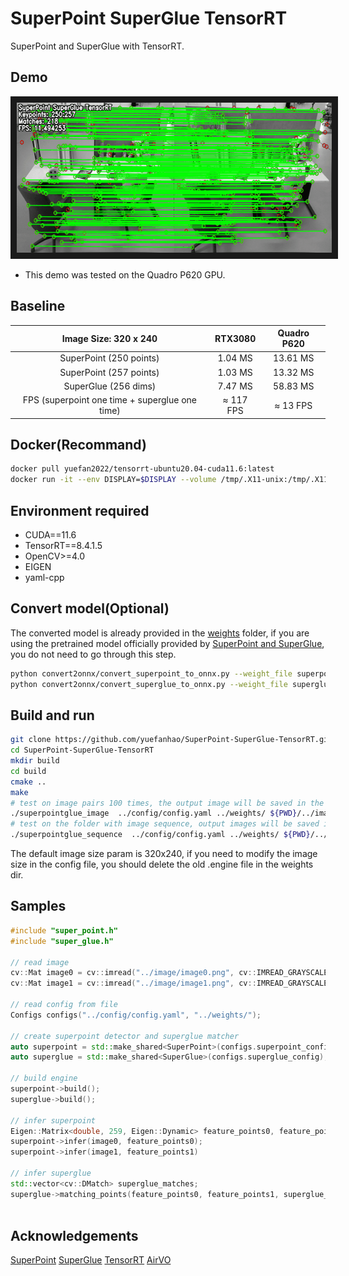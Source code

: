 # SuperPoint SuperGlue TensorRT
SuperPoint and SuperGlue with TensorRT.

## Demo
<img src="image/superpoint_superglue_tensorrt.gif" width = "640" height = "240"  alt="match_image" border="10" />

* This demo was tested on the Quadro P620 GPU.

## Baseline

|             Image Size: 320 x 240              |      RTX3080      |   Quadro P620    |
| :--------------------------------------------: | :---------------: | :--------------: |
|            SuperPoint (250 points)             |      1.04 MS      |     13.61 MS     |
|            SuperPoint (257 points)             |      1.03 MS      |     13.32 MS     |
|              SuperGlue (256 dims)              |      7.47 MS      |     58.83 MS     |
| FPS (superpoint one time + superglue one time) | $\approx$ 117 FPS | $\approx$ 13 FPS |

## Docker(Recommand)
```bash
docker pull yuefan2022/tensorrt-ubuntu20.04-cuda11.6:latest
docker run -it --env DISPLAY=$DISPLAY --volume /tmp/.X11-unix:/tmp/.X11-unix --privileged --runtime nvidia --gpus all --volume ${PWD}:/workspace --workdir /workspace --name tensorrt yuefan2022/tensorrt-ubuntu20.04-cuda11.6:latest /bin/bash
```

## Environment required
* CUDA==11.6
* TensorRT==8.4.1.5
* OpenCV>=4.0
* EIGEN
* yaml-cpp

## Convert model(Optional)
The converted model is already provided in the [weights](./weights) folder, if you are using the pretrained model officially provided by [SuperPoint and SuperGlue](https://github.com/magicleap/SuperGluePretrainedNetwork), you do not need to go through this step.
```bash
python convert2onnx/convert_superpoint_to_onnx.py --weight_file superpoint_pth_file_path --output_dir superpoint_onnx_file_dir
python convert2onnx/convert_superglue_to_onnx.py --weight_file superglue_pth_file_path --output_dir superglue_onnx_file_dir
```

## Build and run
```bash
git clone https://github.com/yuefanhao/SuperPoint-SuperGlue-TensorRT.git
cd SuperPoint-SuperGlue-TensorRT
mkdir build
cd build
cmake ..
make
# test on image pairs 100 times, the output image will be saved in the build dir
./superpointglue_image  ../config/config.yaml ../weights/ ${PWD}/../image/image0.png ${PWD}/../image/image1.png
# test on the folder with image sequence, output images will be saved in the param assigned dir
./superpointglue_sequence  ../config/config.yaml ../weights/ ${PWD}/../image/freiburg_sequence/ ${PWD}/../image/freiburg_sequence/match_images/
```
The default image size param is 320x240, if you need to modify the image size in the config file, you should delete the old .engine file in the weights dir.

## Samples
```c++
#include "super_point.h"
#include "super_glue.h"

// read image
cv::Mat image0 = cv::imread("../image/image0.png", cv::IMREAD_GRAYSCALE);
cv::Mat image1 = cv::imread("../image/image1.png", cv::IMREAD_GRAYSCALE);

// read config from file
Configs configs("../config/config.yaml", "../weights/");

// create superpoint detector and superglue matcher
auto superpoint = std::make_shared<SuperPoint>(configs.superpoint_config);
auto superglue = std::make_shared<SuperGlue>(configs.superglue_config);

// build engine
superpoint->build();
superglue->build();

// infer superpoint
Eigen::Matrix<double, 259, Eigen::Dynamic> feature_points0, feature_points1;
superpoint->infer(image0, feature_points0);
superpoint->infer(image1, feature_points1)

// infer superglue
std::vector<cv::DMatch> superglue_matches;
superglue->matching_points(feature_points0, feature_points1, superglue_matches);
 
```

## Acknowledgements
[SuperPoint](https://github.com/magicleap/SuperPointPretrainedNetwork) [SuperGlue](https://github.com/magicleap/SuperGluePretrainedNetwork) [TensorRT](https://github.com/NVIDIA/TensorRT) [AirVO](https://github.com/xukuanHIT/AirVO)
